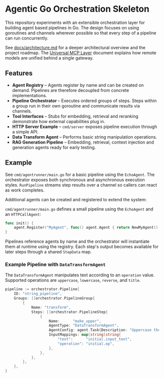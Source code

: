 # Agentic Go Orchestration Skeleton

This repository experiments with an extensible orchestration layer for building agent based pipelines in Go.  The design focuses on using goroutines and channels wherever possible so that every step of a pipeline can run concurrently.

See [docs/architecture.md](docs/architecture.md) for a deeper architectural overview and the project roadmap. The
[Universal MCP Layer](docs/universal_mcp.md) document explains how remote models are unified behind a single gateway.

## Features

- **Agent Registry** – Agents register by name and can be created on demand.  Pipelines are therefore decoupled from concrete implementations.
- **Pipeline Orchestrator** – Executes ordered groups of steps.  Steps within a group run in their own goroutine and communicate results via channels.
- **Tool Interfaces** – Stubs for embedding, retrieval and reranking demonstrate how external capabilities plug in.
- **HTTP Server Example** – `cmd/server` exposes pipeline execution through a simple API.
- **Data Transform Agent** – Performs basic string manipulation operations.
- **RAG Generation Pipeline** – Embedding, retrieval, context injection and generation agents ready for early testing.

## Example

See `cmd/agentrunner/main.go` for a basic pipeline using the `EchoAgent`. The orchestrator exposes both synchronous and asynchronous execution styles. `RunPipeline` streams step results over a channel so callers can react as work completes.

Additional agents can be created and registered to extend the system:

`cmd/agentrunner/main.go` defines a small pipeline using the `EchoAgent` and an `HTTPCallAgent`:

```go
func init() {
    agent.Register("MyAgent", func() agent.Agent { return NewMyAgent() })
}
```

Pipelines reference agents by name and the orchestrator will instantiate them at runtime using the registry.  Each step's output becomes available for later steps through a shared `StepData` map.

### Example Pipeline with `DataTransformAgent`

The `DataTransformAgent` manipulates text according to an `operation` value.
Supported operations are `uppercase`, `lowercase`, `reverse`, and `title`.

```go
pipeline := orchestrator.Pipeline{
    ID: "string_pipeline",
    Groups: []orchestrator.PipelineGroup{
        {
            Name: "transform",
            Steps: []orchestrator.PipelineStep{
                {
                    Name:      "make_upper",
                    AgentType: "DataTransformAgent",
                    AgentConfig: agent.Task{Description: "Uppercase the text"},
                    InputMappings: map[string]string{
                        "text":      "initial.input_text",
                        "operation": "initial.op",
                    },
                },
            },
        },
    },
}
```

